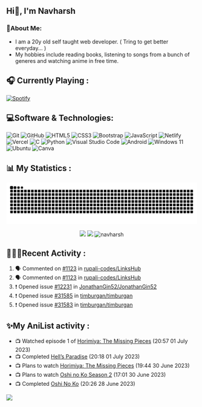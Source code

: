 ## Hi👋, I'm Navharsh
### 📝About Me:

- I am a 20y old self taught web developer. ( Tring to get better everyday... )
- My hobbies include reading books, listening to songs from a bunch of generes and watching anime in free time.

## 🎧 Currently Playing :
  [![Spotify](https://nav-spotify.vercel.app/api/spotify?background_color=0d1117&border_color=4e334e)](https://open.spotify.com/user/chwmd7jiqjx7cqlnc1rfzri7s)


## 💻Software & Technologies:
![Git](https://img.shields.io/badge/git-%23F05033.svg?style=for-the-badge&logo=git&logoColor=white)
![GitHub](https://img.shields.io/badge/GITHUB-181717?style=for-the-badge&logo=github&logoColor=white)
![HTML5](https://img.shields.io/badge/html5-%23E34F26.svg?style=for-the-badge&logo=html5&logoColor=white)
![CSS3](https://img.shields.io/badge/css3-%231572B6.svg?style=for-the-badge&logo=css3&logoColor=white)
![Bootstrap](https://img.shields.io/badge/bootstrap-%23563D7C.svg?style=for-the-badge&logo=bootstrap&logoColor=white)
![JavaScript](https://img.shields.io/badge/javascript-%23323330.svg?style=for-the-badge&logo=javascript&logoColor=%23F7DF1E)
![Netlify](https://img.shields.io/badge/netlify-%23000000.svg?style=for-the-badge&logo=netlify&logoColor=#00C7B7)
![Vercel](https://img.shields.io/badge/vercel-%23000000.svg?style=for-the-badge&logo=vercel&logoColor=white)
![C](https://img.shields.io/badge/c-%2300599C.svg?style=for-the-badge&logo=c%2B%2B&logoColor=white)
![Python](https://img.shields.io/badge/python-3670A0?style=for-the-badge&logo=python&logoColor=ffdd54)
![Visual Studio Code](https://img.shields.io/badge/VISUAL--STUDIO--CODE-007ACC?style=for-the-badge&logo=visual-studio-code&logoColor=white)
![Android](https://img.shields.io/badge/Android-3DDC84?style=for-the-badge&logo=android&logoColor=white)
![Windows 11](https://img.shields.io/badge/Windows-0078D6?style=for-the-badge&logo=windows&logoColor=white)
![Ubuntu](https://img.shields.io/badge/Ubuntu-E95420?style=for-the-badge&logo=ubuntu&logoColor=white)
![Canva](https://img.shields.io/badge/Canva-%2300C4CC.svg?style=for-the-badge&logo=Canva&logoColor=white)

<!-- ![Firebase](https://img.shields.io/badge/Firebase-039BE5?style=for-the-badge&logo=Firebase&logoColor=white)
![TailwindCSS](https://img.shields.io/badge/tailwindcss-%2338B2AC.svg?style=for-the-badge&logo=tailwind-css&logoColor=white)
![NodeJS](https://img.shields.io/badge/node.js-6DA55F?style=for-the-badge&logo=node.js&logoColor=white)
![React](https://img.shields.io/badge/react-%2320232a.svg?style=for-the-badge&logo=react&logoColor=%2361DAFB)
![MongoDB](https://img.shields.io/badge/MongoDB-%234ea94b.svg?style=for-the-badge&logo=mongodb&logoColor=white)
![Next JS](https://img.shields.io/badge/Next-black?style=for-the-badge&logo=next.js&logoColor=white) -->

  


## 📊 My Statistics :

<div align="center"> <img src="https://raw.githubusercontent.com/navharsh/navharsh/output/github-contribution-grid-snake-dark.svg" /></div>

  <p align="center">
  <img height="50%" width="auto" src ="https://github-readme-stats-pearl-rho.vercel.app/api?username=navharsh&show_icons=true&count_private=true&theme=github_dark&hide_border=true&hide=contribs&rank_icon=github&bg_color=00000000&&cache_seconds=3600">
  <img height="50%" width="auto" src ="https://github-readme-stats-pearl-rho.vercel.app/api/top-langs/?username=navharsh&layout=compact&hide_border=true&theme=github_dark&bg_color=00000000&langs_count=6">
  <img height="45%" width="auto" src="https://github-readme-streak-stats.herokuapp.com/?user=navharsh&theme=github_dark&hide_border=true&bg_color=00000000" alt="navharsh" />
 </p>
 

## 🧑🏻‍💻Recent Activity :

<!--START_SECTION:activity-->
1. 🗣 Commented on [#1123](https://github.com/rupali-codes/LinksHub/issues/1123) in [rupali-codes/LinksHub](https://github.com/rupali-codes/LinksHub)
2. 🗣 Commented on [#1123](https://github.com/rupali-codes/LinksHub/issues/1123) in [rupali-codes/LinksHub](https://github.com/rupali-codes/LinksHub)
3. ❗ Opened issue [#12231](https://github.com/JonathanGin52/JonathanGin52/issues/12231) in [JonathanGin52/JonathanGin52](https://github.com/JonathanGin52/JonathanGin52)
4. ❗ Opened issue [#31585](https://github.com/timburgan/timburgan/issues/31585) in [timburgan/timburgan](https://github.com/timburgan/timburgan)
5. ❗ Opened issue [#31583](https://github.com/timburgan/timburgan/issues/31583) in [timburgan/timburgan](https://github.com/timburgan/timburgan)
<!--END_SECTION:activity-->

## ✨My AniList activity :

<!-- ANILIST_ACTIVITY:start -->

-   📺 Watched episode 1 of [Horimiya: The Missing Pieces](https://anilist.co/anime/163132) (20:57 01 July 2023)
-   📺 Completed [Hell’s Paradise](https://anilist.co/anime/128893) (20:18 01 July 2023)
-   📺 Plans to watch [Horimiya: The Missing Pieces](https://anilist.co/anime/163132) (19:44 30 June 2023)
-   📺 Plans to watch [Oshi no Ko Season 2](https://anilist.co/anime/166531) (17:01 30 June 2023)
-   📺 Completed [Oshi No Ko](https://anilist.co/anime/150672) (20:26 28 June 2023)

<!-- ANILIST_ACTIVITY:end -->

[![](https://visitcount.itsvg.in/api?id=navharsh&label=Profile%20Views&color=12&icon=3&pretty=true)](https://visitcount.itsvg.in)
